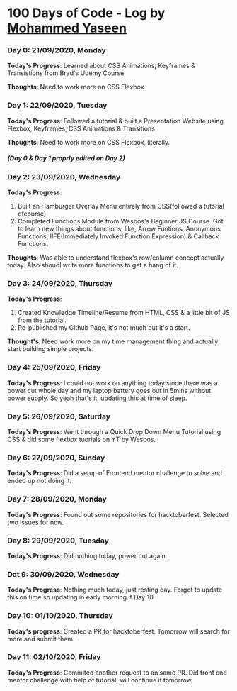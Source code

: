 # 100 Days of Code - Log by [Mohammed Yaseen](https://md-yaseen.github.io)

### Day 0: 21/09/2020, Monday
**Today's Progress**: Learned about CSS Animations, Keyframes & Transistions from Brad's Udemy Course

**Thoughts**: Need to work more on CSS Flexbox


### Day 1: 22/09/2020, Tuesday
**Today's Progress**: Followed a tutorial & built a Presentation Website using Flexbox, Keyframes, CSS Animations & Transitions

**Thoughts**: Need to work more on CSS Flexbox, literally.
##### (Day 0 & Day 1 proprly edited on Day 2)

### Day 2: 23/09/2020, Wednesday
**Today's Progress**: 
1. Built an Hamburger Overlay Menu entirely from CSS(followed a tutorial ofcourse)
2. Completed Functions Module from Wesbos's Beginner JS Course. Got to learn new things about functions, like, Arrow Funtions, Anonymous Functions, IIFE(Immediately Invoked Function Expression) & Callback Functions.

**Thoughts**: Was able to understand flexbox's row/column concept actually today. Also shoudl write more functions to get a hang of it.

### Day 3: 24/09/2020, Thursday
**Today's Progress**:
1. Created Knowledge Timeline/Resume from HTML, CSS & a little bit of JS from the tutorial.
2. Re-published my Github Page, it's not much but it's a start.

**Thought's**: Need work more on my time management thing and actually start building simple projects.

### Day 4: 25/09/2020, Friday
**Today's Progress**: I could not work on anything today since there was a power cut whole day and my laptop battery goes out in 5mins without power supply. So yeah that's it, updating this at time of sleep.

### Day 5: 26/09/2020, Saturday
**Today's Progress**: Went through a Quick Drop Down Menu Tutorial using CSS & did some flexbox tuorials on YT by Wesbos.

### Day 6: 27/09/2020, Sunday
**Today's Progress**: Did a setup of Frontend mentor challenge to solve and ended up not doing it.

### Day 7: 28/09/2020, Monday
**Today's Progress**: Found out some repositories for hacktoberfest. Selected two issues for now. 

### Day 8: 29/09/2020, Tuesday
**Today's Progress**: Did nothing today, power cut again.

### Dat 9: 30/09/2020, Wednesday
**Today's Progress**: Nothing much today, just resting day. Forgot to update this on time so updating in early morning if Day 10

### Day 10: 01/10/2020, Thursday
**Today's progress**: Created a PR for hacktoberfest. Tomorrow will search for more and submit them.

### Day 11: 02/10/2020, Friday
**Today's Progress**: Commited another request to an same PR. Did front end mentor challenge with help of tutorial. will continue it tomorrow.